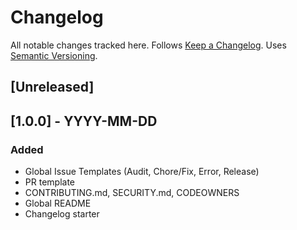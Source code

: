 # Changelog

All notable changes tracked here.
Follows [Keep a Changelog](https://keepachangelog.com/en/1.0.0/).
Uses [Semantic Versioning](https://semver.org/).

## [Unreleased]

## [1.0.0] - YYYY-MM-DD
### Added
- Global Issue Templates (Audit, Chore/Fix, Error, Release)
- PR template
- CONTRIBUTING.md, SECURITY.md, CODEOWNERS
- Global README
- Changelog starter